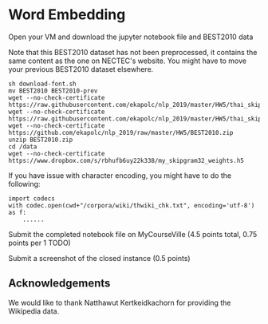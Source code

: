# Word Embedding

Open your VM and download the jupyter notebook file and BEST2010 data

Note that this BEST2010 dataset has not been preprocessed, it contains the same content as the one on NECTEC's website.  You might have to move your previous BEST2010 dataset elsewhere. 

```
sh download-font.sh
mv BEST2010 BEST2010-prev
wget --no-check-certificate https://raw.githubusercontent.com/ekapolc/nlp_2019/master/HW5/thai_skip_gram_demo.ipynb
wget --no-check-certificate https://raw.githubusercontent.com/ekapolc/nlp_2019/master/HW5/thai_skip_gram_homework_for_student.ipynb
wget --no-check-certificate https://github.com/ekapolc/nlp_2019/raw/master/HW5/BEST2010.zip
unzip BEST2010.zip
cd /data
wget --no-check-certificate https://www.dropbox.com/s/rbhufb6uy22k338/my_skipgram32_weights.h5
```

If you have issue with character encoding, you might have to do the following:
```
import codecs
with codec.open(cwd+"/corpora/wiki/thwiki_chk.txt", encoding='utf-8') as f:
	......
```

Submit the completed notebook file on MyCourseVille (4.5 points total, 0.75 points per 1 TODO)

Submit a screenshot of the closed instance (0.5 points)


## Acknowledgements

We would like to thank Natthawut Kertkeidkachorn for providing the Wikipedia data.

